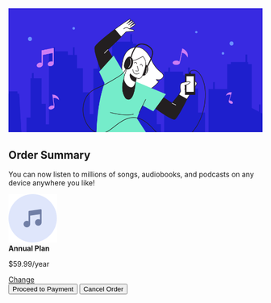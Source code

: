 <!DOCTYPE html>
<html lang="en">
<head>
  <meta charset="UTF-8">
  <meta name="viewport" content="width=device-width, initial-scale=1.0"> <!-- displays site properly based on user's device -->

  <link rel="stylesheet" href="styles.css">
  
  <title>Frontend Mentor | Order summary card</title>
</head>
<body>
  <div class="card">
    <img src="illustration-hero.svg" alt="Hero Image">
    <div class="summary">
      <h2 class="heading">Order Summary</h2>
      <p class="description">You can now listen to millions of songs, audiobooks, and podcasts on any 
        device anywhere you like!</p>
      <div class="plan">
        <img src="icon-music.svg">
        <div class="plan-description">
        <strong>Annual Plan</strong>
        <p>$59.99/year</p> 
        </div>
      <a href="#">Change</a>
      </div>  
      <button class="proceed-button">Proceed to Payment</button>
    <button class="cancel-button">Cancel Order</button>
    </div>
  </div>
  </div>
</body>
</html>
